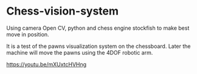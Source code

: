 # Chess-vision-system

Using camera Open CV, python and chess engine stockfish to make best move in position.

It is a test of the pawns visualization system on the chessboard. Later the machine will move the pawns using the 4DOF robotic arm.

https://youtu.be/mXUxtcHVHng
